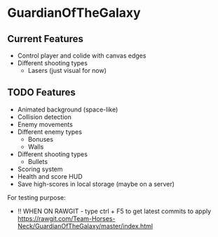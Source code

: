 # GuardianOfTheGalaxy

## Current Features
* Control player and colide with canvas edges
* Different shooting types
  * Lasers (just visual for now)

## TODO Features
* Animated background (space-like)
* Collision detection
* Enemy movements
* Different enemy types
  * Bonuses
  * Walls
* Different shooting types
  * Bullets
* Scoring system
* Health and score HUD
* Save high-scores in local storage (maybe on a server)

For testing purpose:
* !! WHEN ON RAWGIT - type ctrl + F5 to get latest commits to apply
https://rawgit.com/Team-Horses-Neck/GuardianOfTheGalaxy/master/index.html

